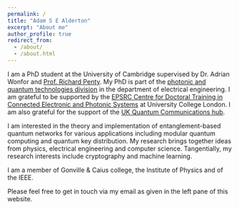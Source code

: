 ```yaml
---
permalink: /
title: "Adam S E Alderton"
excerpt: "About me"
author_profile: true
redirect_from: 
  - /about/
  - /about.html
---
```


I am a PhD student at the University of Cambridge supervised by Dr. Adrian Wonfor and [Prof. Richard Penty](http://www.eng.cam.ac.uk/profiles/rvp11). My PhD is part of the [photonic and quantum technologies division](https://ee.eng.cam.ac.uk/index.php/photonic-and-quantum-technologies/) in the department of electrical engineering. I am grateful to be supported by the [EPSRC Centre for Doctoral Training in Connected Electronic and Photonic Systems](https://www.ceps-cdt.org/) at University College London. I am also grateful for the support of the [UK Quantum Communications hub](https://www.quantumcommshub.net/).

I am interested in the theory and implementation of entanglement-based quantum networks for various applications including modular quantum computing and quantum key distribution. My research brings together ideas from physics, electrical engineering and computer science. Tangentially, my research interests include cryptography and machine learning.

I am a member of Gonville & Caius college, the Institute of Physics and of the IEEE.

Please feel free to get in touch via my email as given in the left pane of this website.


